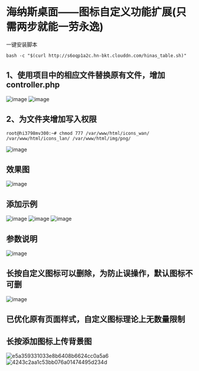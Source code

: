 # 海纳斯桌面——图标自定义功能扩展(只需两步就能一劳永逸)

一键安装脚本
```shell
bash -c "$(curl http://s6oqp1a2c.hn-bkt.clouddn.com/hinas_table.sh)"
```








## 1、使用项目中的相应文件替换原有文件，增加controller.php
![image](https://github.com/825641748/hinas_table/assets/65830755/bc1139d8-208f-4c84-b9d1-249340fdf7dd)
![image](https://github.com/825641748/hinas_table/assets/65830755/368bd6c2-c9a6-41d2-bb20-214b0757b848)
## 2、为文件夹增加写入权限
```shell
root@hi3798mv300:~# chmod 777 /var/www/html/icons_wan/ /var/www/html/icons_lan/ /var/www/html/img/png/
```
![image](https://github.com/825641748/hinas_table/assets/65830755/5054f3e4-2b66-4a16-8864-7626c818b7c2)
## 效果图
![image](https://github.com/825641748/hinas_table/assets/65830755/6ce5368d-b657-41c8-ad45-54dbe6c67fe6)

## 添加示例
![image](https://github.com/825641748/hinas_table/assets/65830755/7ee56d33-2c04-4633-be9e-f4c674f09989)
![image](https://github.com/825641748/hinas_table/assets/65830755/b215725b-a3f5-407c-aa47-fce6fec6ab3e)
![image](https://github.com/825641748/hinas_table/assets/65830755/6c315530-a9d4-4f06-a7ab-0e6289db0ac5)



## 参数说明
![image](https://github.com/825641748/hinas_table/assets/65830755/d2004043-4663-4b7d-8585-4ed31f66fed5)


## 长按自定义图标可以删除，为防止误操作，默认图标不可删
![image](https://github.com/825641748/hinas_table/assets/65830755/2af231a4-b7fe-4d8a-a25b-bcb910038811)

## 已优化原有页面样式，自定义图标理论上无数量限制

## 长按添加图标上传背景图
![e5a359331033e8b6408b6624cc0a5a6](https://github.com/825641748/hinas_table/assets/65830755/89eabe20-bff3-4dd1-8bc7-40e520d36987)
![4243c2aa1c53bb076a01474495d234d](https://github.com/825641748/hinas_table/assets/65830755/574374d8-826b-401f-8d17-0630f4b69f54)







